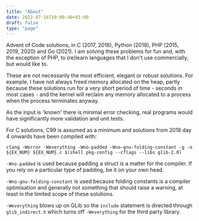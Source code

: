 ```yaml
---
title: "About"
date: 2022-07-16T10:00:40+01:00
draft: false
type: "page"
---
```


Advent of Code solutions, in C (2017, 2018), Python (2018), PHP (2015, 2019, 2020) and Go (2021). I am solving these problems for fun and, with the exception of PHP, to (re)learn languages that I don't use commercially, but would like to.

These are not necessarily the most efficient, elegant or robust solutions. For example, I have not always freed memory allocated on the heap, partly because these solutions run for a very short period of time - seconds in most cases - and the kernel will reclaim any memory allocated to a process when the process terminates anyway.

As the input is 'known' there is minimal error checking, real programs would have significantly more validation and unit tests.

For C solutions, C99 is assumed as a minimum and solutions from 2018 day 4 onwards have been compiled with:

```
clang -Werror -Weverything -Wno-padded -Wno-gnu-folding-constant -g -o ${EX_NUM} ${EX_NUM}.c $(shell pkg-config --cflags --libs glib-2.0)
```

`-Wno-padded` is used because padding a struct is a matter for the compiler. If you rely on a particular type of padding, be it on your own head.

`-Wno-gnu-folding-constant` is used because folding constants is a compiler optimisation and generally not something that should raise a warning, at least in the limited scope of these solutions.

`-Weverything` blows up on GLib so the `include` statement is directed through `glib_indirect.h` which turns off `-Weverything` for the third party library.
